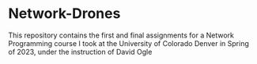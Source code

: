 # Network-Drones
This repository contains the first and final assignments for a Network Programming course I took at the University of Colorado Denver in Spring of 2023, under the instruction of David Ogle 

